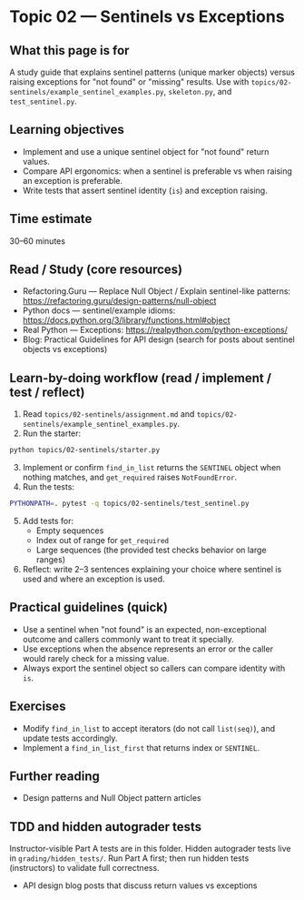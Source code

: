 # Topic 02 — Sentinels vs Exceptions

## What this page is for
A study guide that explains sentinel patterns (unique marker objects) versus raising exceptions for "not found" or "missing" results. Use with `topics/02-sentinels/example_sentinel_examples.py`, `skeleton.py`, and `test_sentinel.py`.

## Learning objectives
- Implement and use a unique sentinel object for "not found" return values.
- Compare API ergonomics: when a sentinel is preferable vs when raising an exception is preferable.
- Write tests that assert sentinel identity (`is`) and exception raising.

## Time estimate
30–60 minutes

## Read / Study (core resources)
- Refactoring.Guru — Replace Null Object / Explain sentinel-like patterns: https://refactoring.guru/design-patterns/null-object
- Python docs — sentinel/example idioms: https://docs.python.org/3/library/functions.html#object
- Real Python — Exceptions: https://realpython.com/python-exceptions/
- Blog: Practical Guidelines for API design (search for posts about sentinel objects vs exceptions)

## Learn-by-doing workflow (read / implement / test / reflect)
1. Read `topics/02-sentinels/assignment.md` and `topics/02-sentinels/example_sentinel_examples.py`.
2. Run the starter:

```bash
python topics/02-sentinels/starter.py
```

3. Implement or confirm `find_in_list` returns the `SENTINEL` object when nothing matches, and `get_required` raises `NotFoundError`.
4. Run the tests:

```bash
PYTHONPATH=. pytest -q topics/02-sentinels/test_sentinel.py
```

5. Add tests for:
   - Empty sequences
   - Index out of range for `get_required`
   - Large sequences (the provided test checks behavior on large ranges)
6. Reflect: write 2–3 sentences explaining your choice where sentinel is used and where an exception is used.

## Practical guidelines (quick)
- Use a sentinel when "not found" is an expected, non-exceptional outcome and callers commonly want to treat it specially.
- Use exceptions when the absence represents an error or the caller would rarely check for a missing value.
- Always export the sentinel object so callers can compare identity with `is`.

## Exercises
- Modify `find_in_list` to accept iterators (do not call `list(seq)`), and update tests accordingly.
- Implement a `find_in_list_first` that returns index or `SENTINEL`.

## Further reading
- Design patterns and Null Object pattern articles

## TDD and hidden autograder tests

Instructor-visible Part A tests are in this folder. Hidden autograder tests live in `grading/hidden_tests/`. Run Part A first; then run hidden tests (instructors) to validate full correctness.
- API design blog posts that discuss return values vs exceptions
